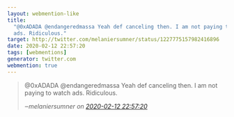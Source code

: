 ```yaml
---
layout: webmention-like
title:
  "@0xADADA @endangeredmassa Yeah def canceling then. I am not paying to watch
  ads. Ridiculous."
target: http://twitter.com/melaniersumner/status/1227775157982416896
date: 2020-02-12 22:57:20
tags: [webmentions]
generator: twitter.com
webmention: true
---
```


<blockquote class="external-citation">
  <p>
    @0xADADA @endangeredmassa Yeah def canceling then. I am not paying to watch ads. Ridiculous.
  </p>
  <cite>‒<span class="p-author p-name">melaniersumner</span>
    on
    <a href="http://twitter.com/melaniersumner/status/1227775157982416896" rel="external nofollow" target="_blank">2020-02-12 22:57:20</a>
  </cite>
</blockquote>
